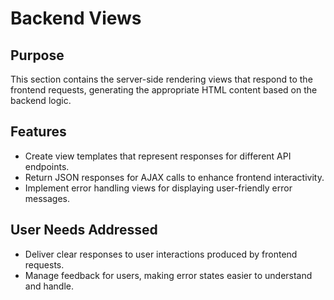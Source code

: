# Backend Views

## Purpose
This section contains the server-side rendering views that respond to the frontend requests, generating the appropriate HTML content based on the backend logic.

## Features
- Create view templates that represent responses for different API endpoints.
- Return JSON responses for AJAX calls to enhance frontend interactivity.
- Implement error handling views for displaying user-friendly error messages.

## User Needs Addressed
- Deliver clear responses to user interactions produced by frontend requests.
- Manage feedback for users, making error states easier to understand and handle.
